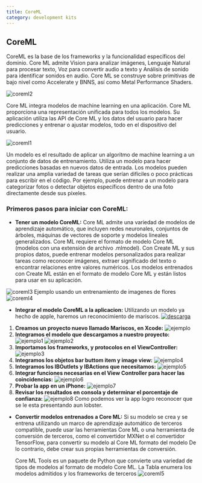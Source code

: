 ```yaml
---
title: CoreML
category: development kits
---
```


## CoreML

CoreML es la base de los frameworks y la funcionalidad específicos del dominio. Core ML admite Vision para analizar imágenes, Lenguaje Natural para procesar texto, Voz para convertir audio a texto y Análisis de sonido para identificar sonidos en audio. Core ML se construye sobre primitivas de bajo nivel como Accelerate y BNNS, así como Metal Performance Shaders.

![coreml2](/img/coreml2.png)

Core ML integra modelos de machine learning en una aplicación. Core ML proporciona una representación unificada para todos los modelos. Su aplicación utiliza las API de Core ML y los datos del usuario para hacer predicciones y entrenar o ajustar modelos, todo en el dispositivo del usuario.

![coreml1](/img/coreml1.png)

Un modelo es el resultado de aplicar un algoritmo de machine learning a un conjunto de datos de entrenamiento. Utiliza un modelo para hacer predicciones basadas en nuevos datos de entrada. Los modelos pueden realizar una amplia variedad de tareas que serían difíciles o poco prácticas para escribir en el código. Por ejemplo, puede entrenar a un modelo para categorizar fotos o detectar objetos específicos dentro de una foto directamente desde sus píxeles.

### Primeros pasos para iniciar con CoreML:

* __Tener un modelo CoreML:__
Core ML admite una variedad de modelos de aprendizaje automático, que incluyen redes neuronales, conjuntos de árboles, máquinas de vectores de soporte y modelos lineales generalizados. Core ML requiere el formato de modelo Core ML (modelos con una extensión de archivo .mlmodel).
Con Create ML y sus propios datos, puede entrenar modelos personalizados para realizar tareas como reconocer imágenes, extraer significado del texto o encontrar relaciones entre valores numéricos. Los modelos entrenados con Create ML están en el formato de modelo Core ML y están listos para usar en su aplicación.

![coreml3](/img/coreml3.png)
Ejemplo usando un entrenamiento de imagenes de flores
![coreml4](/img/coreml4.png)

* __Integrar el modelo CoreML a la aplicacion:__
Utilizando un modelo ya hecho de apple, haremos un reconocimiento de mariscos.
[![descarga](/img/coreml5.png)](https://docs-assets.developer.apple.com/coreml/models/Inceptionv3.mlmodel)
1.  __Creamos un proyecto nuevo llamado Mariscos, en Xcode:__
![ejemplo](/img/ejemplo.png)
2.  __Integramos el modelo que descargamos a nuestro proyecto:__
![ejemplo1](/img/ejemplo1.png)
![ejemplo2](/img/ejemplo2.png)
3.  __Importamos los frameworks, y protocolos en el ViewController:__
![ejemplo3](/img/ejemplo3.png)
4.  __Integramos los objetos bar buttom item y image view:__
![ejemplo4](/img/ejemplo4.png)
5.  __Integramos los IBOutlets y IBActions que necesitamos:__
![ejemplo5](/img/ejemplo5.png)
6.  __Integrar funciones necesarias en el View Controller para hacer las coincidencias:__
![ejemplo6](/img/ejemplo6.png)
7.  __Probar la app en un iPhone:__
![ejemplo7](/img/ejemplo7.png)
8.  __Revisar los resultados en consola y determinar el porcentaje de confianza:__
![ejemplo8](/img/ejemplo8.png)
Como podemos ver la app logro reconocer que se le esta presentando aun lobster.
* __Convertir modelos entrenados a Core ML:__
Si su modelo se crea y se entrena utilizando un marco de aprendizaje automático de terceros compatible, puede usar las herramientas Core ML o una herramienta de conversión de terceros, como el convertidor MXNet o el convertidor TensorFlow, para convertir su modelo al Core ML formato del modelo De lo contrario, debe crear sus propias herramientas de conversión.

    Core ML Tools es un paquete de Python que convierte una variedad de tipos de modelos al formato de modelo Core ML. La Tabla enumera los modelos admitidos y los frameworks de terceros
![coreml5](/img/coreml6.png)
